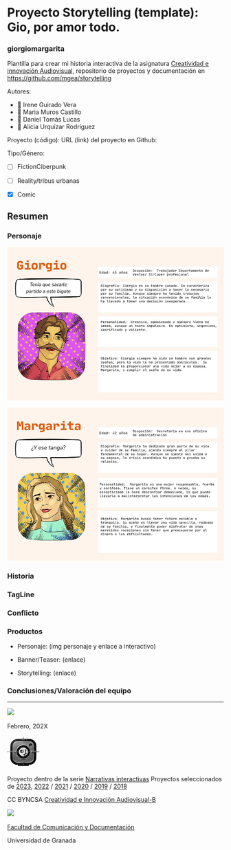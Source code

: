 
# Proyecto Storytelling (template): Gio, por amor todo. 
### giorgiomargarita 
Plantilla para crear mi historia interactiva de la asignatura [Creatividad e innovación Audiovisual](https://www.ugr.es/estudiantes/grados/grado-comunicacion-audiovisual/creacion-difusion-nuevos-contenidos-audiovis), repositorio de proyectos y documentación en https://github.com/mgea/storytelling


Autores:  
<!---
Incluir lista de personas del grupo 
Se puede añadir enlace a página personal de github o lo que se quiera...(optativo)
-->

- :woman: Irene Guirado Vera
- :woman: Maria Muros Castillo
- :man: Daniel Tomás Lucas
- :woman: Alicia Urquízar Rodríguez


Proyecto (código): 
URL (link) del proyecto en Github: 


Tipo/Género:  
- [ ] FictionCiberpunk  
- [ ] Reality/tribus urbanas  
- [x] Comic



## Resumen


### Personaje

![](1.jpg)

![](2copia.jpg)

### Historia


### TagLine


### Conflicto 


### Productos

- Personaje: (img personaje y enlace a interactivo) 


- Banner/Teaser:  (enlace) 


- Storytelling: (enlace) 




### Conclusiones/Valoración del equipo






------
![](https://upload.wikimedia.org/wikipedia/commons/thumb/6/62/CC-BY-SA-Andere_Wikis_%28v%29.svg/200px-CC-BY-SA-Andere_Wikis_%28v%29.svg.png)

<!---
Lista completa de emojis de markDown - https://gist.github.com/rxaviers/7360908) 
-->

Febrero, 202X

![](https://github.com/mgea/CRIAv/blob/main/logo_criav75.png)

Proyecto dentro de la serie [Narrativas interactivas](https://github.com/mgea/storytelling/blob/master/What_is_a_digital_storytelling.md) 
Proyectos seleccionados de [2023](https://github.com/mgea/storytelling/tree/master/2023), [2022](https://github.com/mgea/storytelling/blob/master/2022/readme.md) / [2021](https://github.com/mgea/storytelling/blob/master/2021/readme.md) / [2020](https://github.com/mgea/storytelling/blob/master/2020/readme.md)  / 
[2019](https://github.com/mgea/storytelling/blob/master/2019/readme.md) / [2018](https://github.com/mgea/storytelling/blob/master/2018/readme.md) 

CC BYNCSA [Creatividad e Innovación Audiovisual-B](https://github.com/mgea/criav/)

<img src="https://mirrors.creativecommons.org/presskit/buttons/88x31/png/by-nc-sa.png"  width="75" > 

[Facultad de Comunicación y Documentación](http://fcd.ugr.es)

Universidad de Granada
